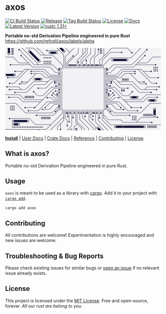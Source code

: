 # axos

[![CI Build Status]][actions]
[![Release]][actions]
[![Tag Build Status]][actions]
[![License]][mit-license]
[![Docs]][Docs-rs]
[![Latest Version]][crates.io]
[![rustc 1.31+]][Rust 1.31]

[CI Build Status]: https://img.shields.io/github/actions/workflow/status/refcell/axos/ci.yml?branch=main&label=build
[Tag Build Status]: https://img.shields.io/github/actions/workflow/status/refcell/axos/tag.yml?branch=main&label=tag
[Release]: https://img.shields.io/github/actions/workflow/status/refcell/axos/release.yml?branch=main&label=release
[actions]: https://github.com/refcell/axos/actions?query=branch%3Amain
[Latest Version]: https://img.shields.io/crates/v/axos.svg
[crates.io]: https://crates.io/crates/axos
[rustc 1.31+]: https://img.shields.io/badge/rustc_1.31+-lightgray.svg
[Rust 1.31]: https://blog.rust-lang.org/2018/12/06/Rust-1.31-and-rust-2018.html
[License]: https://img.shields.io/badge/license-MIT-7795AF.svg
[mit-license]: https://github.com/refcell/axos/blob/main/LICENSE.md
[Docs-rs]: https://docs.rs/axos/
[Docs]: https://img.shields.io/docsrs/axos.svg?color=319e8c&label=docs.rs

**Portable no-std Derivation Pipeline engineered in pure Rust** https://github.com/refcell/axos/labels/alpha

![](./etc/banner.png)

**[Install](#usage)**
| [User Docs](#what-is-axos)
| [Crate Docs][crates.io]
| [Reference][Docs-rs]
| [Contributing](#contributing)
| [License](#license)

## What is axos?

Portable no-std Derivation Pipeline engineered in pure Rust.

## Usage

`axos` is meant to be used as a library with [cargo][crates.io].
Add it to your project with [`cargo add`](https://github.com/rust-lang/cargo/tree/master/src/cargo/ops/cargo_add).

```text
cargo add axos
```

## Contributing

All contributions are welcome! Experimentation is highly encouraged and new issues are welcome.

## Troubleshooting & Bug Reports

Please check existing issues for similar bugs or
[open an issue](https://github.com/refcell/axos/issues/new)
if no relevant issue already exists.

## License

This project is licensed under the [MIT License](LICENSE.md).
Free and open-source, forever.
*All our rust are belong to you.*

